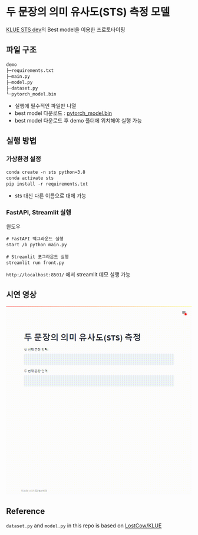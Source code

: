 # 두 문장의 의미 유사도(STS) 측정 모델

[KLUE STS dev](https://github.com/wanted-AI-06/Assignment-03)의 Best model을 이용한 프로토타이핑

## 파일 구조
```
demo
├─requirements.txt
├─main.py
├─model.py
├─dataset.py
└─pytorch_model.bin
```
- 실행에 필수적인 파일만 나열
- best model 다운로드 : [pytorch_model.bin](https://drive.google.com/file/d/1Y9GFVzcmTH0Zas_ekt0PNz4xToqpvBnj/view?usp=sharing)
- best model 다운로드 후 demo 폴더에 위치해야 실행 가능

## 실행 방법
### 가상환경 설정
```
conda create -n sts python=3.8
conda activate sts
pip install -r requirements.txt
```
- sts 대신 다른 이름으로 대체 가능


### FastAPI, Streamlit 실행

윈도우 
```
# FastAPI 백그라운드 실행
start /b python main.py

# Streamlit 포그라운드 실행
streamlit run front.py
```

`http://localhost:8501/` 에서 streamlit 데모 실행 가능


## 시연 영상
![sts_demo.gif](./sts_demo.gif)


## Reference
`dataset.py` and `model.py` in this repo is based on [LostCow/KLUE](https://github.com/LostCow/KLUE)
